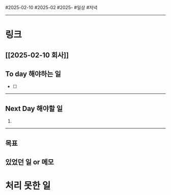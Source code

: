 #2025-02-10 #2025-02 #2025-
#일상 #저녁 

-------
# 링크
[[2025-02-10 회사]]
---
## To day 해야하는 일
- [ ] 

---
## Next Day 해야할 일
1. 

---

## 목표 


## 있었던 일  or 메모


# 처리 못한 일
